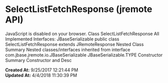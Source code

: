 # SelectListFetchResponse (jremote API)

JavaScript is disabled on your browser. Class SelectListFetchResponse All Implemented Interfaces: JBaseSerializable public class SelectListFetchResponse extends JRemoteResponse Nested Class Summary Nested classes/interfaces inherited from interface com.jbase.jremote.io.JBaseSerializable JBaseSerializable.TYPE Constructor Summary Constructor and Desc  

**Created At:** 9/25/2017 12:21:44 PM  
**Updated At:** 4/4/2018 11:30:39 PM  

